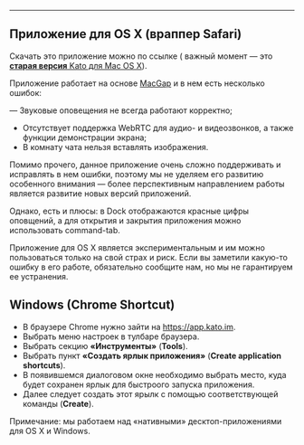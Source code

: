 ***

## Приложение для OS X (враппер Safari)

Скачать это приложение можно по ссылке ( важный момент — это [**старая версия** Kato для Mac OS X](http://labs.kato.im/Kato.pkg)).

Приложение работает на основе [MacGap](https://github.com/MacGapProject/MacGap1) и в нем есть несколько ошибок:

— Звуковые оповещения не всегда работают корректно;
- Отсутствует поддержка WebRTC для аудио- и видеозвонков, а также функции демонстрации экрана;
- В комнату чата нельзя вставлять изображения.

<!-- - Также нельзя пользоваться [Kato Roll](articles/ru/general/cheatsheet#kato-roll) -->

Помимо прочего, данное приложение очень сложно поддерживать и исправлять в нем ошибки, поэтому мы не уделяем его развитию особенного внимания — более перспективным направлением работы является развитие новых версий приложений.

Однако, есть и плюсы: в Dock отображаются красные цифры оповщений, а для открытия и закрытия приложения можно использовать command-tab.

Приложение для OS X является экспериментальным и им можно пользоваться только на свой страх и риск. Если вы заметили какую-то ошибку в его работе, обязательно сообщите нам, но мы не гарантируем ее устранения.

## Windows (Chrome Shortcut)

 - В браузере Chrome нужно зайти на https://app.kato.im.
 - Выбрать меню настроек в тулбаре браузера.
 - Выбрать секцию **«Инструменты»** (**Tools**).
 - Выбрать пункт **«Создать ярлык приложения»** (**Create application shortcuts**).
 - В появившемся диалоговом окне необходимо выбрать место, куда будет сохранен ярлык для быстроого запуска приложения. 
 - Далее следует создать этот ярылк с помощью соответствующей команды (**Create**).

Примечание: мы работаем над «нативными» десктоп-приложениями для OS X и Windows. 

